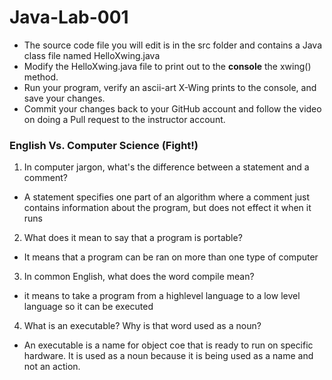 # Java-Lab-001

* The source code file you will edit is in the src folder and contains a Java class file named HelloXwing.java
* Modify the HelloXwing.java file to print out to the **console** the xwing() method.
* Run your program, verify an ascii-art X-Wing prints to the console, and save your changes.
* Commit your changes back to your GitHub account and follow the video on doing a Pull request to the instructor account.

### English Vs. Computer Science (Fight!)
1. In computer jargon, what's the difference between a statement and a comment?
* A statement specifies one part of an algorithm where a comment just contains information about the program, but does not effect it when it runs
2. What does it mean to say that a program is portable?
* It means that a program can be ran on more than one type of computer
3. In common English, what does the word compile mean?
 * it means to take a program from a highlevel language to a low level language so it can be executed
4. What is an executable? Why is that word used as a noun?
* An executable is a name for object coe that is ready to run on specific hardware. It is used as a noun because it is being used as a name and not an action. 